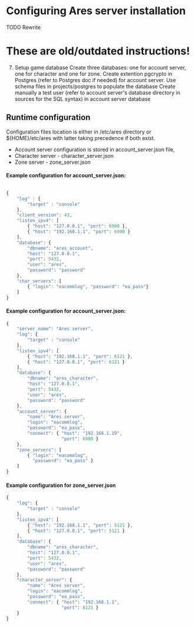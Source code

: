# Configuring Ares server installation

TODO Rewrite

# These are old/outdated instructions!

7. Setup game database
Create three databases: one for account server, one for character and one for zone.
Create extention pgcrypto in Postgres (refer to Postgres doc if needed) for account server.
Use schema files in projects/postgres to populate the database
Create manually a test user (refer to account server's database directory in
sources for the SQL syntax) in account server database

## Runtime configuration

Configuration files location is either in /etc/ares directory or ${HOME}/etc/ares
with latter taking precedence if both exist.
- Account server configuration is stored in account_server.json file,
- Character server - character_server.json
- Zone server - zone_server.json

#### Example configuration for account_server.json:
```js

{
    "log" : {
        "target" : "console"
    },
    "client_version": 43,
    "listen_ipv4": [
        { "host": "127.0.0.1", "port": 6900 },
        { "host": "192.168.1.1", "port": 6900 }
    ],
    "database": {
        "dbname": "ares_account",
        "host": "127.0.0.1",
        "port": 5432,
        "user": "ares",
        "password": "password"
    },
    "char_servers": [
        { "login": "eacommlog", "password": "ea_pass"}
    ]
}
```

#### Example configuration for account_server.json:
```js
{
    "server_name": "Ares server",
    "log": {
        "target" : "console"
    },
    "listen_ipv4": [
        { "host": "192.168.1.1", "port": 6121 },
        { "host": "127.0.0.1", "port": 6121 }
    ],
    "database": {
        "dbname": "ares_character",
        "host": "127.0.0.1",
        "port": 5432,
        "user": "ares",
        "password": "password"
    },
    "account_server": {
        "name": "Ares server", 
        "login": "eacommlog",
        "password": "ea_pass",
        "connect": { "host": "192.168.1.19",
                     "port": 6900 }
    },
    "zone_servers": [
        { "login": "eacommlog",
          "password": "ea_pass" }
    ]
}

```

#### Example configuration for zone_server.json
```js
{
    "log": {
        "target" : "console"
    },
    "listen_ipv4": [
        { "host": "192.168.1.1", "port": 5121 },
        { "host": "127.0.0.1", "port": 5121 }
    ],
    "database": {
        "dbname": "ares_character",
        "host": "127.0.0.1",
        "port": 5432,
        "user": "ares",
        "password": "password"
    },
    "character_server": {
        "name": "Ares server", 
        "login": "eacommlog",
        "password": "ea_pass",
        "connect": { "host": "192.168.1.1",
                     "port": 6121 }
    }
}

```
